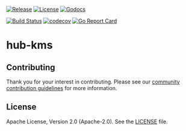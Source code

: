 [![Release](https://img.shields.io/github/release/trustbloc/hub-kms.svg?style=flat-square)](https://github.com/trustbloc/hub-kms/releases/latest)
[![License](https://img.shields.io/badge/License-Apache%202.0-blue.svg)](https://raw.githubusercontent.com/trustbloc/hub-kms/master/LICENSE)
[![Godocs](https://img.shields.io/badge/godoc-reference-blue.svg)](https://godoc.org/github.com/trustbloc/hub-kms)

[![Build Status](https://dev.azure.com/trustbloc/edge/_apis/build/status/trustbloc.hub-kms?branchName=master)](https://dev.azure.com/trustbloc/edge/_build/latest?definitionId=43&branchName=master)
[![codecov](https://codecov.io/gh/trustbloc/hub-kms/branch/master/graph/badge.svg)](https://codecov.io/gh/trustbloc/hub-kms)
[![Go Report Card](https://goreportcard.com/badge/github.com/trustbloc/hub-kms)](https://goreportcard.com/report/github.com/trustbloc/hub-kms)

# hub-kms

## Contributing
Thank you for your interest in contributing. Please see our [community contribution guidelines](https://github.com/trustbloc/community/blob/master/CONTRIBUTING.md) for more information.

## License
Apache License, Version 2.0 (Apache-2.0). See the [LICENSE](LICENSE) file.
